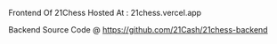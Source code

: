 Frontend Of 21Chess
Hosted At : 21chess.vercel.app

Backend Source Code @ https://github.com/21Cash/21chess-backend

